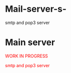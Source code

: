 # Mail-server-s-
smtp and pop3 server


# Main server 
<div style="color:red">WORK IN PROGRESS<div>

smtp and pop3 server

